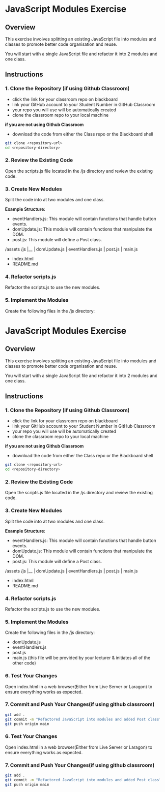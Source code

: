 # JavaScript Modules Exercise

## Overview

This exercise involves splitting an existing JavaScript file into modules and classes to promote better code organisation and reuse.

You will start with a single JavaScript file and refactor it into 2 modules and one class.

## Instructions

### 1. Clone the Repository (if using Github Classroom)

- click the link for your classroom repo on blackboard
- link your GitHub account to your Student Number in GitHub Classroom
- your repo you will use will be automatically created
- clone the classroom repo to your local machine

**if you are not using Github Classroom**

- download the code from either the Class repo or the Blackboard shell

```bash
git clone <repository-url>
cd <repository-directory>
```

### 2. Review the Existing Code

Open the scripts.js file located in the /js directory and review the existing code.

### 3. Create New Modules

Split the code into at two modules and one class.

**Example Structure:**

- eventHandlers.js: This module will contain functions that handle button events.
- domUpdate.js: This module will contain functions that manipulate the DOM.
- post.js: This module will define a Post class.

/assets
/js
|\_\_
| domUpdate.js
| eventHandlers.js
| post.js
| main.js

- index.html
- README.md

### 4. Refactor scripts.js

Refactor the scripts.js to use the new modules.

### 5. Implement the Modules

Create the following files in the /js directory:

# JavaScript Modules Exercise

## Overview

This exercise involves splitting an existing JavaScript file into modules and classes to promote better code organisation and reuse.

You will start with a single JavaScript file and refactor it into 2 modules and one class.

## Instructions

### 1. Clone the Repository (if using Github Classroom)

- click the link for your classroom repo on blackboard
- link your GitHub account to your Student Number in GitHub Classroom
- your repo you will use will be automatically created
- clone the classroom repo to your local machine

**if you are not using Github Classroom**

- download the code from either the Class repo or the Blackboard shell

```bash
git clone <repository-url>
cd <repository-directory>
```

### 2. Review the Existing Code

Open the scripts.js file located in the /js directory and review the existing code.

### 3. Create New Modules

Split the code into at two modules and one class.

**Example Structure:**

- eventHandlers.js: This module will contain functions that handle button events.
- domUpdate.js: This module will contain functions that manipulate the DOM.
- post.js: This module will define a Post class.

/assets
/js
|\_\_
| domUpdate.js
| eventHandlers.js
| post.js
| main.js

- index.html
- README.md

### 4. Refactor scripts.js

Refactor the scripts.js to use the new modules.

### 5. Implement the Modules

Create the following files in the /js directory:

- domUpdate.js
- eventHandlers.js
- post.js
- main.js (this file will be provided by your lecturer & initiates all of the other code)

### 6. Test Your Changes

Open index.html in a web browser(Either from Live Server or Laragon) to ensure everything works as expected.

### 7. Commit and Push Your Changes(if using github classroom)

```bash
git add .
git commit -m "Refactored JavaScript into modules and added Post class"
git push origin main
```

### 6. Test Your Changes

Open index.html in a web browser(Either from Live Server or Laragon) to ensure everything works as expected.

### 7. Commit and Push Your Changes(if using github classroom)

```bash
git add .
git commit -m "Refactored JavaScript into modules and added Post class"
git push origin main
```
